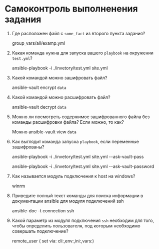 # Самоконтроль выполненения задания

1. Где расположен файл с `some_fact` из второго пункта задания?

   group_vars/all/examp.yml

2. Какая команда нужна для запуска вашего `playbook` на окружении `test.yml`?

   ansible-playbook -i ./invetory/test.yml site.yml

3. Какой командой можно зашифровать файл?

   ansible-vault encrypt `data`

4. Какой командой можно расшифровать файл?

   ansible-vault decrypt `data`

5. Можно ли посмотреть содержимое зашифрованного файла без команды расшифровки файла? Если можно, то как?

   Можно ansible-vault view `data`

6. Как выглядит команда запуска `playbook`, если переменные зашифрованы?

   ansible-playbook -i ./invetory/test.yml site.yml --ask-vault-pass

   ansible-playbook -i ./invetory/test.yml site.yml --ask-vault-password


7. Как называется модуль подключения к host на windows?
   
   winrm

8. Приведите полный текст команды для поиска информации в документации ansible для модуля подключений ssh

   ansible-doc -t connection ssh

9. Какой параметр из модуля подключения `ssh` необходим для того, чтобы определить пользователя, под которым необходимо совершать подключение?

   remote_user ( set via:  cli:,env:,ini:,vars:) 

